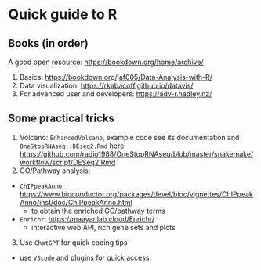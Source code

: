 # Quick guide to R

## Books (in order)
A good open resource: https://bookdown.org/home/archive/

1.  Basics: https://bookdown.org/jaf005/Data-Analysis-with-R/
2.  Data visualization: https://rkabacoff.github.io/datavis/
3.  For advanced user and developers: https://adv-r.hadley.nz/


## Some practical tricks
1.  Volcano: `EnhancedVolcano`, example code see its documentation and `OneStopRNAseq::DEseq2.Rmd` here: https://github.com/radio1988/OneStopRNAseq/blob/master/snakemake/workflow/script/DESeq2.Rmd
2. GO/Pathway analysis: 
- `ChIPpeakAnno`: https://www.bioconductor.org/packages/devel/bioc/vignettes/ChIPpeakAnno/inst/doc/ChIPpeakAnno.html
  - to obtain the enriched GO/pathway terms
- `Enrichr`: https://maayanlab.cloud/Enrichr/
  - interactive web API, rich gene sets and plots
3. Use `ChatGPT` for quick coding tips
  - use `VScode` and plugins for quick access.